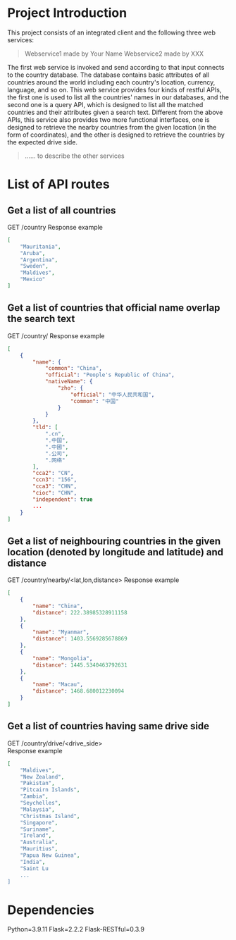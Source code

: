 # Project Introduction

This project consists of an integrated client and the following three web services:

> Webservice1 made by Your Name
Webservice2 made by XXX

The first web service is invoked and send according to that input connects to the country database. The database contains basic attributes of all countries around the world including each country's location, currency, language, and so on. This web service provides four kinds of restful APIs, the first one is used to list all the countries' names in our databases, and the second one is a query API, which is designed to list all the matched countries and their attributes given a search text. Different from the above APIs, this service also provides two more functional interfaces, one is designed to retrieve the nearby countries from the given location (in the form of coordinates), and the other is designed to retrieve the countries by the expected drive side.

> ...... to describe the other services

# List of API routes
## Get a list of all countries
GET /country
Response example
```json
[
    "Mauritania",
    "Aruba",
    "Argentina",
    "Sweden",
    "Maldives",
    "Mexico"
]
```

## Get a list of countries that official name overlap the search text
GET /country/<name>
Response example
```json
[
    {
        "name": {
            "common": "China",
            "official": "People's Republic of China",
            "nativeName": {
                "zho": {
                    "official": "中华人民共和国",
                    "common": "中国"
                }
            }
        },
        "tld": [
            ".cn",
            ".中国",
            ".中國",
            ".公司",
            ".网络"
        ],
        "cca2": "CN",
        "ccn3": "156",
        "cca3": "CHN",
        "cioc": "CHN",
        "independent": true
        ...
    }
]
```

## Get a list of neighbouring countries in the given location (denoted by longitude and latitude) and distance
GET /country/nearby/<lat,lon,distance>
Response example
```json
[
    {
        "name": "China",
        "distance": 222.38985328911158
    },
    {
        "name": "Myanmar",
        "distance": 1403.5569285678869
    },
    {
        "name": "Mongolia",
        "distance": 1445.5340463792631
    },
    {
        "name": "Macau",
        "distance": 1468.680012230094
    }
]
```

## Get a list of countries having same drive side
GET /country/drive/<drive_side>  
Response example
```json
[
    "Maldives",
    "New Zealand",
    "Pakistan",
    "Pitcairn Islands",
    "Zambia",
    "Seychelles",
    "Malaysia",
    "Christmas Island",
    "Singapore",
    "Suriname",
    "Ireland",
    "Australia",
    "Mauritius",
    "Papua New Guinea",
    "India",
    "Saint Lu
    ...
]
```

# Dependencies
Python=3.9.11
Flask=2.2.2
Flask-RESTful=0.3.9